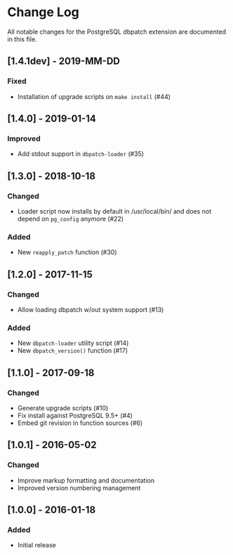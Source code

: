 # Change Log

All notable changes for the PostgreSQL dbpatch extension are documented 
in this file.

## [1.4.1dev] - 2019-MM-DD
### Fixed
- Installation of upgrade scripts on `make install` (#44)

## [1.4.0] - 2019-01-14
### Improved
- Add stdout support in `dbpatch-loader` (#35)

## [1.3.0] - 2018-10-18
### Changed
- Loader script now installs by default in /usr/local/bin/
  and does not depend on `pg_config` anymore (#22)
### Added
- New `reapply_patch` function (#30)

## [1.2.0] - 2017-11-15
### Changed
- Allow loading dbpatch w/out system support (#13)
### Added
- New `dbpatch-loader` utility script (#14)
- New `dbpatch_version()` function (#17)

## [1.1.0] - 2017-09-18
### Changed
- Generate upgrade scripts (#10)
- Fix install against PostgreSQL 9.5+ (#4)
- Embed git revision in function sources (#6)

## [1.0.1] - 2016-05-02
### Changed
- Improve markup formatting and documentation
- Improved version numbering management

## [1.0.0] - 2016-01-18
### Added
- Initial release

